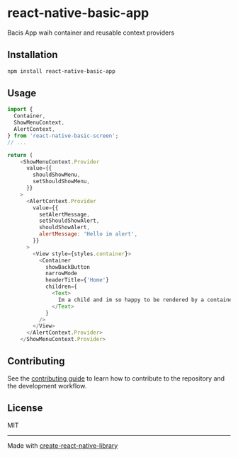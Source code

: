 # react-native-basic-app

Bacis App waih container and reusable context providers

## Installation

```sh
npm install react-native-basic-app
```

## Usage

```js
import {
  Container,
  ShowMenuContext,
  AlertContext,
} from 'react-native-basic-screen';
// ...

return (
    <ShowMenuContext.Provider
      value={{
        shouldShowMenu,
        setShouldShowMenu,
      }}
    >
      <AlertContext.Provider
        value={{
          setAlertMessage,
          setShouldShowAlert,
          shouldShowAlert,
          alertMessage: 'Hello im alert',
        }}
      >
        <View style={styles.container}>
          <Container
            showBackButton
            narrowMode
            headerTitle={'Home'}
            children={
              <Text>
                Im a child and im so happy to be rendered by a container.
              </Text>
            }
          />
        </View>
      </AlertContext.Provider>
    </ShowMenuContext.Provider>
```

## Contributing

See the [contributing guide](CONTRIBUTING.md) to learn how to contribute to the repository and the development workflow.

## License

MIT

---

Made with [create-react-native-library](https://github.com/callstack/react-native-builder-bob)

